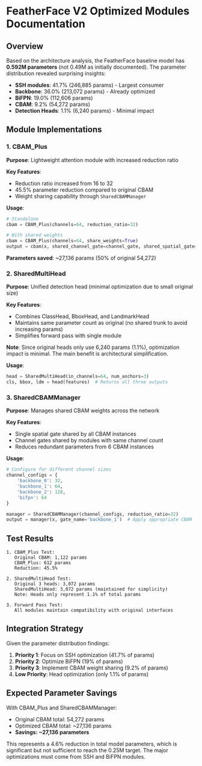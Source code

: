 # FeatherFace V2 Optimized Modules Documentation

## Overview

Based on the architecture analysis, the FeatherFace baseline model has **0.592M parameters** (not 0.49M as initially documented). The parameter distribution revealed surprising insights:

- **SSH modules**: 41.7% (246,885 params) - Largest consumer
- **Backbone**: 36.0% (213,072 params) - Already optimized
- **BiFPN**: 19.0% (112,606 params) 
- **CBAM**: 9.2% (54,272 params)
- **Detection Heads**: 1.1% (6,240 params) - Minimal impact

## Module Implementations

### 1. CBAM_Plus

**Purpose**: Lightweight attention module with increased reduction ratio

**Key Features**:
- Reduction ratio increased from 16 to 32
- 45.5% parameter reduction compared to original CBAM
- Weight sharing capability through `SharedCBAMManager`

**Usage**:
```python
# Standalone
cbam = CBAM_Plus(channels=64, reduction_ratio=32)

# With shared weights
cbam = CBAM_Plus(channels=64, share_weights=True)
output = cbam(x, shared_channel_gate=channel_gate, shared_spatial_gate=spatial_gate)
```

**Parameters saved**: ~27,136 params (50% of original 54,272)

### 2. SharedMultiHead

**Purpose**: Unified detection head (minimal optimization due to small original size)

**Key Features**:
- Combines ClassHead, BboxHead, and LandmarkHead
- Maintains same parameter count as original (no shared trunk to avoid increasing params)
- Simplifies forward pass with single module

**Note**: Since original heads only use 6,240 params (1.1%), optimization impact is minimal. The main benefit is architectural simplification.

**Usage**:
```python
head = SharedMultiHead(in_channels=64, num_anchors=3)
cls, bbox, ldm = head(features)  # Returns all three outputs
```

### 3. SharedCBAMManager

**Purpose**: Manages shared CBAM weights across the network

**Key Features**:
- Single spatial gate shared by all CBAM instances
- Channel gates shared by modules with same channel count
- Reduces redundant parameters from 6 CBAM instances

**Usage**:
```python
# Configure for different channel sizes
channel_configs = {
    'backbone_0': 32,
    'backbone_1': 64, 
    'backbone_2': 128,
    'bifpn': 64
}

manager = SharedCBAMManager(channel_configs, reduction_ratio=32)
output = manager(x, gate_name='backbone_1')  # Apply appropriate CBAM
```

## Test Results

```
1. CBAM_Plus Test:
   Original CBAM: 1,122 params
   CBAM_Plus: 612 params
   Reduction: 45.5%

2. SharedMultiHead Test:
   Original 3 heads: 3,072 params
   SharedMultiHead: 3,072 params (maintained for simplicity)
   Note: Heads only represent 1.1% of total params

3. Forward Pass Test:
   All modules maintain compatibility with original interfaces
```

## Integration Strategy

Given the parameter distribution findings:

1. **Priority 1**: Focus on SSH optimization (41.7% of params)
2. **Priority 2**: Optimize BiFPN (19% of params)
3. **Priority 3**: Implement CBAM weight sharing (9.2% of params)
4. **Low Priority**: Head optimization (only 1.1% of params)

## Expected Parameter Savings

With CBAM_Plus and SharedCBAMManager:
- Original CBAM total: 54,272 params
- Optimized CBAM total: ~27,136 params
- **Savings: ~27,136 parameters**

This represents a 4.6% reduction in total model parameters, which is significant but not sufficient to reach the 0.25M target. The major optimizations must come from SSH and BiFPN modules.
